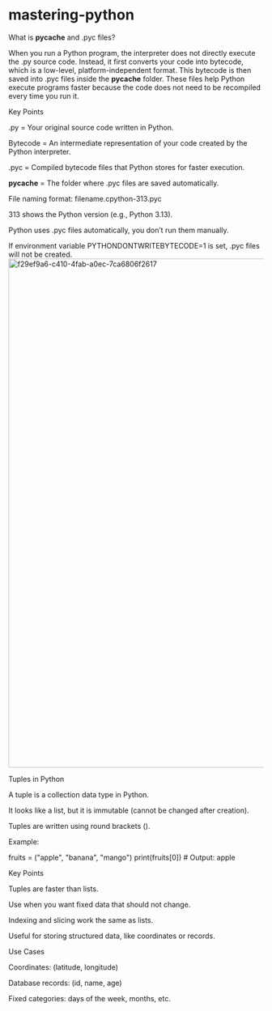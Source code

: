 # mastering-python

What is __pycache__ and .pyc files?

When you run a Python program, the interpreter does not directly execute the .py source code. Instead, it first converts your code into bytecode, which is a low-level, platform-independent format. This bytecode is then saved into .pyc files inside the __pycache__ folder. These files help Python execute programs faster because the code does not need to be recompiled every time you run it.

Key Points

.py = Your original source code written in Python.

Bytecode = An intermediate representation of your code created by the Python interpreter.

.pyc = Compiled bytecode files that Python stores for faster execution.

__pycache__ = The folder where .pyc files are saved automatically.

File naming format: filename.cpython-313.pyc

313 shows the Python version (e.g., Python 3.13).

Python uses .pyc files automatically, you don’t run them manually.

If environment variable PYTHONDONTWRITEBYTECODE=1 is set, .pyc files will not be created.
<img width="1589" height="1006" alt="f29ef9a6-c410-4fab-a0ec-7ca6806f2617" src="https://github.com/user-attachments/assets/3dc8abad-f17c-4c20-a965-4295b5af2621" />

Tuples in Python

A tuple is a collection data type in Python.

It looks like a list, but it is immutable (cannot be changed after creation).

Tuples are written using round brackets ().

Example:

fruits = ("apple", "banana", "mango")
print(fruits[0])  # Output: apple

Key Points

Tuples are faster than lists.

Use when you want fixed data that should not change.

Indexing and slicing work the same as lists.

Useful for storing structured data, like coordinates or records.

Use Cases

Coordinates: (latitude, longitude)

Database records: (id, name, age)

Fixed categories: days of the week, months, etc.


